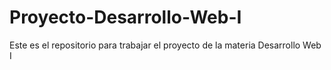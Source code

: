 # Proyecto-Desarrollo-Web-I
Este es el repositorio para trabajar el proyecto de la materia Desarrollo Web I
